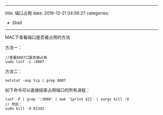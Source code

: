 ----
title: 端口占用
date: 2016-12-21 04:56:27
categories:
- Shell
----
MAC下查看端口是否被占用的方法

方法一：
```
//查看8087口是否被占用
sudo lsof -i :8087
```

方法二：
```
netstat -anp tcp | grep 8087
```
如下命令可以直接结束占用端口的所有进程：
```
lsof -P | grep ':3000' | awk '{print $2}' | xargs kill -9
// 然后：
sudo kill -9 61342
```